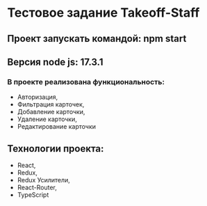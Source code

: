 # Тестовое задание Takeoff-Staff

## Проект запускать командой: npm start

## Версия node js: 17.3.1

### В проекте реализована функциональность:
- Авторизация,
- Фильтрация карточек,
- Добавление карточки,
- Удаление карточки,
- Редактирование карточки

## Технологии проекта:
- React,
- Redux,
- Redux Усилители,
- React-Router,
- TypeScript
